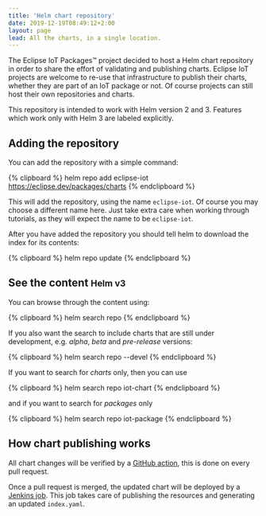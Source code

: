 ```yaml
---
title: 'Helm chart repository'
date: 2019-12-19T08:49:12+2:00
layout: page
lead: All the charts, in a single location.
---
```


The Eclipse IoT Packages™ project decided to host a Helm chart repository in order to share the
effort of validating and publishing charts. Eclipse IoT projects are welcome to re-use that
infrastructure to publish their charts, whether they are part of an IoT package or not. Of course
projects can still host their own repositories and charts.

This repository is intended to work with Helm version 2 and 3. Features which work only with Helm 3
are labeled explicitly.

## Adding the repository

You can add the repository with a simple command:

{% clipboard %}
    helm repo add eclipse-iot https://eclipse.dev/packages/charts
{% endclipboard %}

This will add the repository, using the name `eclipse-iot`. Of course you may choose
a different name here. Just take extra care when working through tutorials, as they will
expect the name to be `eclipse-iot`.

After you have added the repository you should tell helm to download the index for its contents:

{% clipboard %}
    helm repo update
{% endclipboard %}

## See the content <small><span class="badge badge-secondary">Helm v3</span></small>

You can browse through the content using:

{% clipboard %}
    helm search repo
{% endclipboard %}

If you also want the search to include charts that are still under development, e.g. *alpha*, *beta* and *pre-release* versions:

{% clipboard %}
    helm search repo --devel
{% endclipboard %}

If you want to search for *charts* only, then you can use

{% clipboard %}
    helm search repo iot-chart
{% endclipboard %}

and if you want to search for *packages* only

{% clipboard %}
    helm search repo iot-package
{% endclipboard %}

## How chart publishing works

All chart changes will be verified by a [GitHub action](https://github.com/eclipse/packages/actions), this is done on every pull request.

Once a pull request is merged, the updated chart will be deployed by a [Jenkins job](https://ci.eclipse.org/packages/job/Website/job/master/).
This job takes care of publishing the resources and generating an updated `index.yaml`.

